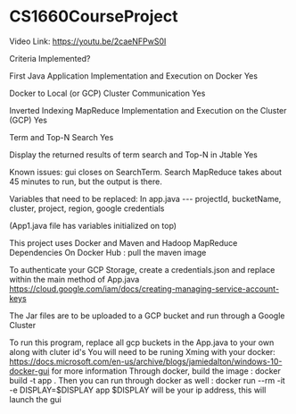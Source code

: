 # CS1660CourseProject

Video Link: https://youtu.be/2caeNFPwS0I

Criteria 	Implemented?

First Java Application Implementation and Execution on Docker 	Yes

Docker to Local (or GCP) Cluster Communication 	Yes

Inverted Indexing MapReduce Implementation and Execution on the Cluster (GCP) 	Yes

Term and Top-N Search 	Yes

Display the returned results of term search and Top-N in Jtable   Yes

Known issues: gui closes on SearchTerm. Search MapReduce takes about 45 minutes to run, but the output is there. 

Variables that need to be replaced: In app.java --- projectId, bucketName, cluster, project, region, google credentials

(App1.java file has variables initialized on top)

This project uses Docker and Maven and Hadoop MapReduce Dependencies
On Docker Hub : pull the maven image

To authenticate your GCP Storage, create a credentials.json and replace within the main method of App.java
https://cloud.google.com/iam/docs/creating-managing-service-account-keys

The Jar files are to be uploaded to a GCP bucket and run through a Google Cluster

To run this program, replace all gcp buckets in the App.java to your own along with cluter id's
You will need to be runing Xming with your docker: https://docs.microsoft.com/en-us/archive/blogs/jamiedalton/windows-10-docker-gui for more information
Through docker, build the image : docker build -t app .
Then you can run through docker as well : docker run --rm -it -e DISPLAY=$DISPLAY app
$DISPLAY will be your ip address, this will launch the gui 
